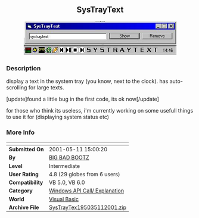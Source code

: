 ﻿<div align="center">

## SysTrayText

<img src="PIC2001511850336634.jpg">
</div>

### Description

display a text in the system tray (you know, next to the clock). has auto-scrolling for large texts.

[update]found a little bug in the first code, its ok now[/update]

for those who think its useless, i'm currently working on some usefull things to use it for (displaying system status etc)
 
### More Info
 


<span>             |<span>
---                |---
**Submitted On**   |2001-05-11 15:00:20
**By**             |[BIG BAD BOOTZ](https://github.com/Planet-Source-Code/PSCIndex/blob/master/ByAuthor/big-bad-bootz.md)
**Level**          |Intermediate
**User Rating**    |4.8 (29 globes from 6 users)
**Compatibility**  |VB 5\.0, VB 6\.0
**Category**       |[Windows API Call/ Explanation](https://github.com/Planet-Source-Code/PSCIndex/blob/master/ByCategory/windows-api-call-explanation__1-39.md)
**World**          |[Visual Basic](https://github.com/Planet-Source-Code/PSCIndex/blob/master/ByWorld/visual-basic.md)
**Archive File**   |[SysTrayTex195035112001\.zip](https://github.com/Planet-Source-Code/big-bad-bootz-systraytext__1-23111/archive/master.zip)








